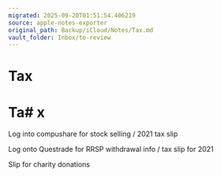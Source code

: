 ```yaml
---
migrated: 2025-09-20T01:51:54.406219
source: apple-notes-exporter
original_path: Backup/iCloud/Notes/Tax.md
vault_folder: Inbox/to-review
---
```

# Tax

# Ta# x

Log into compushare for stock selling / 2021 tax slip 

Log onto Questrade for RRSP withdrawal info / tax slip for 2021

Slip for charity donations 

